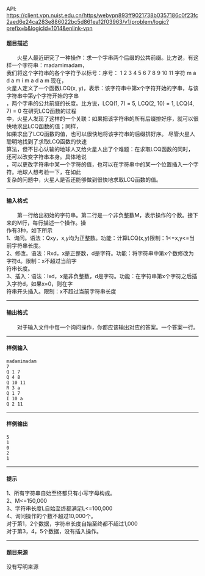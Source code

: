 API: https://client.vpn.nuist.edu.cn/https/webvpn893ff9021738b0357186c0f23fc2aed6e24ca283e886022bc5d861ea12f03963/v1/problem/logic?prefix=b&logicId=1014&enlink-vpn

#### 题目描述

　　火星人最近研究了一种操作：求一个字串两个后缀的公共前缀。比方说，有这样一个字符串：madamimadam，  
我们将这个字符串的各个字符予以标号：序号： 1 2 3 4 5 6 7 8 9 10 11 字符 m a d a m i m a d a m 现在，  
火星人定义了一个函数LCQ(x, y)，表示：该字符串中第x个字符开始的字串，与该字符串中第y个字符开始的字串  
，两个字串的公共前缀的长度。比方说，LCQ(1, 7) = 5, LCQ(2, 10) = 1, LCQ(4, 7) = 0 在研究LCQ函数的过程  
中，火星人发现了这样的一个关联：如果把该字符串的所有后缀排好序，就可以很快地求出LCQ函数的值；同样，  
如果求出了LCQ函数的值，也可以很快地将该字符串的后缀排好序。 尽管火星人聪明地找到了求取LCQ函数的快速  
算法，但不甘心认输的地球人又给火星人出了个难题：在求取LCQ函数的同时，还可以改变字符串本身。具体地说  
，可以更改字符串中某一个字符的值，也可以在字符串中的某一个位置插入一个字符。地球人想考验一下，在如此  
复杂的问题中，火星人是否还能够做到很快地求取LCQ函数的值。

---

#### 输入格式

　　第一行给出初始的字符串。第二行是一个非负整数M，表示操作的个数。接下来的M行，每行描述一个操作。操  
作有3种，如下所示  
1、询问。语法：Qxy，x,y均为正整数。功能：计算LCQ(x,y)限制：1<=x,y<=当前字符串长度。  
2、修改。语法：Rxd，x是正整数，d是字符。功能：将字符串中第x个数修改为字符d。限制：x不超过当前字  
符串长度。  
3、插入：语法：Ixd，x是非负整数，d是字符。功能：在字符串第x个字符之后插入字符d，如果x=0，则在字  
符串开头插入。限制：x不超过当前字符串长度

---

#### 输出格式

　　对于输入文件中每一个询问操作，你都应该输出对应的答案。一个答案一行。

---

#### 样例输入
```
madamimadam
7
Q 1 7
Q 4 8
Q 10 11
R 3 a
Q 1 7
I 10 a
Q 2 11
```

---

#### 样例输出
```
5
1
0
2
1
```

---

#### 提示

1、所有字符串自始至终都只有小写字母构成。  
2、M<=150,000  
3、字符串长度L自始至终都满足L<=100,000  
4、询问操作的个数不超过10,000个。  
对于第1，2个数据，字符串长度自始至终都不超过1,000  
对于第3，4，5个数据，没有插入操作。

---

#### 题目来源

没有写明来源